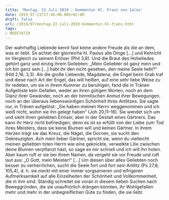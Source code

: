 ```yaml
---
title: 'Montag, 22 Juli 2019 : Kommentar Hl. Franz von Sales'
date: 2019-07-21T17:44:00.001+02:00
draft: false
url: /2019/07/montag-22-juli-2019-kommentar-hl-franz.html
tags: 
- MEDITATIO
---
```


Der wahrhaftig Liebende kennt fast keine andere Freude als die an dem, was er liebt. So achtet der glorreiche hl. Paulus alle Dinge \[…\] und Kehricht im Vergleich zu seinem Erlöser (Phil 3,8). Und die Braut des Hoheliedes gehört ganz und einzig ihrem Geliebten: „Mein Geliebter ist ganz mein und ich bin ganz sein \[…\] habt ihr den nicht gesehen, den meine Seele liebt?“ (Hld 2,16; 3,3). Als die große Liebende, Magdalena, die Engel beim Grab traf und diese nach Art der Engel, das will heißen, auf eine sehr liebe Weise zu ihr redeten, um sie in ihrem Kummer zu beruhigen, fand die in Tränen Aufgelöste kein Gefallen, weder an ihren gütigen Worten, noch an dem Glanz ihrer Gewänder, noch an der himmlischen Anmut ihrer Bewegungen, noch an der überaus liebenswürdigen Schönheit ihres Antlitzes. Sie sagte nur, in Tränen aufgelöst: „Sie haben meinen Herrn weggenommen und ich weiß nicht, wohin sie ihn gelegt haben“ (Joh 20,11–16). Sie wendet sich um und sieht ihren geliebten Erlöser, aber in der Gestalt eines Gärtners. Das kann ihr Herz nicht befriedigen, denn es ist so erfüllt von der Liebe zum Tod ihres Meisters, dass sie keine Blumen will und keinen Gärtner. In ihrem Herzen trägt sie das Kreuz, die Nägel, die Dornen, sie sucht den Gekreuzigten. Ach mein lieber Gärtner, spricht sie, wenn du vielleicht meinen geliebten toten Herrn wie eine geknickte, verwelkte Lilie zwischen deine Blumen verpflanzt hast, so sage es mir schnell und ich will ihn holen. Aber kaum ruft er sie bei ihrem Namen, da vergeht sie vor Freude und ruft laut aus: „O Gott, mein Meister!“ \[…\] Um diesen über alles Geliebten noch besser zu verherrlichen, sucht die Seele fort und fort sein Antlitz (Ps 27,8; 105,4), d. h. sie merkt mit einer immer sorgsameren und eifrigeren Aufmerksamkeit auf alle Einzelheiten der Schönheit und Vollkommenheit, die in ihm sind. Ständig schreitet sie voran in diesem lieben Suchen nach Beweggründen, die sie unaufhörlich drängen könnten, ihr Wohlgefallen mehr und mehr in der unbegreiflichen Güte zu finden, die sie liebt.